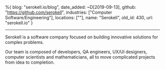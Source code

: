 %{
  blog: "serokell.io/blog",
  date_added: ~D[2019-09-13],
  github: "https://github.com/serokell",
  industries: ["Computer Software/Engineering"],
  locations: [""],
  name: "Serokell",
  old_id: 430,
  url: "serokell.io"
}

---

Serokell is a software company focused on building innovative solutions for complex problems. 
 
Our team is composed of developers, QA engineers, UX/UI designers, computer scientists and mathematicians, all to move complicated projects from idea to completion. 




